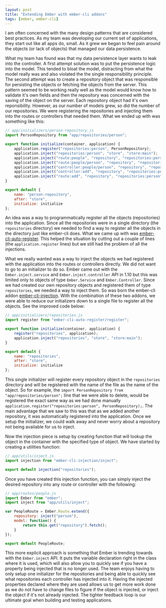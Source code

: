 ```yaml
---
layout: post
title: "Extending Ember with ember-cli addons"
tags: [ember, ember-cli]
---
```


I am often concerned with the many design patterns that are considered best
practices. As my team was developing our current set of applications, they
start out like all apps do, small. As it grew we began to feel pain around the
objects (or lack of objects) that managed our data persistence.

What my team has found was that my data persistence layer wants to leak into
the controller.  A first attempt solution was to put the persistence logic into
the model. This tended to bloat the model, distracting from what the model
really was and also violated the the single responsibility principle. The
second attempt was to create a repository object that was responsible for
persisting the objects or fetching the objects from the server.  This pattern
seemed to be working really well as the model would know how to validate it's
own fields and then the repository was concerned with the saving of the object
on the server. Each repository object had it's own reponsibility. However, as
our number of models grew, so did the number of our repositories. We were
registering the repositories and injecting them into the routes or controllers
that needed them. What we ended up with was something like this:

```javascript
// app/initializers/person-repository.js
import PersonRepository from "app/repositories/person";

export function initialize(container, application) {
    application.register("repositories:person", PersonRepository);
    application.inject("repositories:person", "store", "store:main");
    application.inject("route:people", "repository", "repositories:person");
    application.inject("route:people/person", "repository", "repositories:person");
    application.inject("controller:people/person", "repository", "repositories:person");
    application.inject("controller:add", "repository", "repositories:person");
    application.inject("route:add", "repository", "repositories:person");
}

export default {
    name: "person-repository",
    after: "store",
    initialize: initialize
};
```

An idea was a way to programmatically register all the objects (repositories)
into the application. Since all the repositories were in a single directory
(the `repositories` directory) we needed to find a way to register all the
objects in the directory just like ember-cli does. What we came up with was
[ember-cli-auto-register].  This helped the situation by cutting out a couple
of lines (the `application.register` lines) but we still had the problem of all
the injections.

What we really wanted was a way to inject the objects we had registered with
the application into the routes or controllers directly. We did not want to go
to an initializer to do so. Ember came out with the `Ember.inject.service` and
`Ember.inject.controller` API in 1.10 but this was limited only to objects of
type `Ember.Service` and `Ember.Controller`. Since we had created our own
repository objects and registered them of type `repositories`, we needed a way
to inject them. So was born the ember-cli addon [ember-cli-injection].  With
the combination of these two addons, we were able to reduce our initializers
down to a single file to register all the objects. See the improved code below:

```javascript
// app/initializers/repositories.js
import register from "ember-cli-auto-register/register";

export function initialize(container, application) {
    register("repositories", application);
    application.inject("repositories", "store", "store:main");
}

export default {
    name: "repositories",
    after: "store",
    initialize: initialize
};
```

This single initializer will register every repository object in the
`repositories` directory and will be registered with the name of the file as
the name of the object. So for example, the `import PersonRepository from
"app/repositories/person";` line that we were able to delete, would be
registered the exact same way as we had done manually
`application.register("repositories:person", PersonRepository);`. The main
advantage that we saw to this was that as we added another repository, it was
automatically registered into the application. Once we setup the initializer,
we could walk away and never worry about a repository not being available for
us to inject.

Now the injection piece is setup by creating function that will lookup the
object in the container with the specified type of object. We have started by
creating a utilities function:

```javascript
// app/utils/inject.js
import injection from "ember-cli-injection/inject";

export default injection("repositories");
```

Once you have created this injection function, you can simply inject the
desired repository into any route or controller with the following:

```javascript
// app/routes/people.js
import Ember from "ember";
import inject from "app/utils/inject";

var PeopleRoute = Ember.Route.extend({
    repository: inject("person"),
    model: function() {
        return this.get("repository").fetch();
    }
});

export default PeopleRoute;
```

This more explicit approach is something that Ember is trending towards with
the `Ember.inject` API. It puts the variable declaration right in the class
where it is used, which will also allow you to quickly see if you have a
property being injected that is no longer used. The team enjoys having to only
setup one initializer for the repositories and being able to quickly see what
repositories each controller has injected into it. Having the injected
properties declared where they are used allows us to get more work done as we
do not have to change files to figure if the object is injected, or inject the
object if it's not already injected. The tighter feedback loop is our ultimate
goal when building and testing applications.

[Ember.js]: http://emberjs.com
[ember-cli-injection]: https://github.com/williamsbdev/ember-cli-injection
[ember-cli-auto-register]: https://github.com/williamsbdev/ember-cli-auto-register
